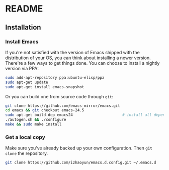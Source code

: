 # README

## Installation

### Install Emacs

If you're not satisfied with the version of Emacs shipped with the
distribution of your OS, you can think about installing a newer
version. There're a few ways to get things done. You can choose to
install a nightly version via PPA:

```sh
sudo add-apt-repository ppa:ubuntu-elisp/ppa
sudo apt-get update
sudo apt-get install emacs-snapshot
```

Or you can build one from source code through `git`:

```sh
git clone https://github.com/emacs-mirror/emacs.git
cd emacs && git checkout emacs-24.5
sudo apt-get build-dep emacs24                      # install all dependencies
./autogen.sh && ./configure
make && sudo make install
```

### Get a local copy

Make sure you've already backed up your own configuration. Then
`git clone` the repository.

```sh
git clone https://github.com/izhaoyun/emacs.d.config.git ~/.emacs.d
```
